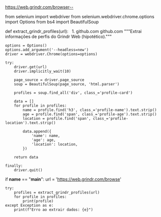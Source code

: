 https://web.grindr.com/browser--


from selenium import webdriver
from selenium.webdriver.chrome.options import Options
from bs4 import BeautifulSoup

def extract_grindr_profiles(url):   1. github.com github.com
    """Extrai informações de perfis do Grindr Web (hipotético)."""

    options = Options()
    options.add_argument('--headless=new') 
    driver = webdriver.Chrome(options=options)

    try:
        driver.get(url)
        driver.implicitly_wait(10) 

        page_source = driver.page_source
        soup = BeautifulSoup(page_source, 'html.parser')

        profiles = soup.find_all('div', class_='profile-card') 

        data = []
        for profile in profiles:
            name = profile.find('h3', class_='profile-name').text.strip()
            age = profile.find('span', class_='profile-age').text.strip()
            location = profile.find('span', class_='profile-location').text.strip()

            data.append({
                'name': name,
                'age': age,
                'location': location,
            })

        return data
    
    finally:
        driver.quit()

if __name__ == "__main__":
    url = 'https://web.grindr.com/browse'

    try:
        profiles = extract_grindr_profiles(url)
        for profile in profiles:
            print(profile)
    except Exception as e:
        print(f"Erro ao extrair dados: {e}")
